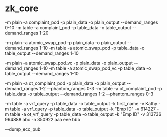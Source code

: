 # zk_core

-m plain -a complaint_pod -p plain_data -o plain_output --demand_ranges 0-10
-m table -a complaint_pod -p table_data -o table_output --demand_ranges 1-20

-m plain -a atomic_swap_pod -p plain_data -o plain_output --demand_ranges 1-10
-m table -a atomic_swap_pod -p table_data -o table_output --demand_ranges 1-10

-m plain -a atomic_swap_pod_vc -p plain_data -o plain_output --demand_ranges 1-10
-m table -a atomic_swap_pod_vc -p table_data -o table_output --demand_ranges 1-10

-m plain -a ot_complaint_pod -p plain_data -o plain_output --demand_ranges 1-2 --phantom_ranges 0-3
-m table -a ot_complaint_pod -p table_data -o table_output --demand_ranges 1-2 --phantom_ranges 0-3

-m table -a vrf_query -p table_data -o table_output -k first_name -v Kathy
-m table -a vrf_query -p table_data -o table_output -k "Emp ID" -v 614227
-m table -a ot_vrf_query -p table_data -o table_output -k "Emp ID" -v 313736 964888 abc -n 350922 aaa eee bbb

--dump_ecc_pub

